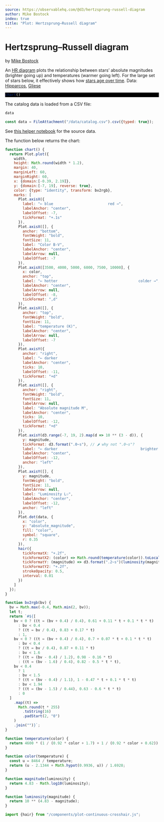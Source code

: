 ```yaml
---
source: https://observablehq.com/@d3/hertzsprung-russell-diagram
author: Mike Bostock
index: true
title: "Plot: Hertzsprung–Russell diagram"
---
```


# Hertzsprung–Russell diagram

<p class=author>by <a href="https://observablehq.com/@mbostock">Mike Bostock</a></p>

An [HR diagram](https://en.wikipedia.org/wiki/Hertzsprung–Russell_diagram) plots the relationship between stars’ absolute magnitudes (brighter going up) and temperatures (warmer going left). For the large set of stars below, it effectively shows how [stars age over time](https://en.wikipedia.org/wiki/Stellar_evolution). Data: [Hipparcos](http://cdsarc.u-strasbg.fr/viz-bin/cat/I/311), [Gliese](http://cdsarc.u-strasbg.fr/viz-bin/cat/V/70A)

<div style="background: black; color: white; --theme-background: black;">

```js
chart()
```

</div>

The catalog data is loaded from a CSV file:

```js
data
```

```js echo
const data = FileAttachment("/data/catalog.csv").csv({typed: true});
```

See [this helper notebook](https://observablehq.com/d/e697f4807166cbd9) for the source data.

The function below returns the chart: 

```js echo
function chart() {
  return Plot.plot({
    width,
    height: Math.round(width * 1.2),
    margin: 40,
    marginLeft: 60,
    marginRight: 60,
    x: {domain:[-0.39, 2.19]},
    y: {domain:[-7, 19], reverse: true},
    color: {type: "identity", transform: bv2rgb},
    marks: [
      Plot.axisX({
        label: "← blue                         red →",
        labelAnchor: "center",
        labelOffset: -7,
        tickFormat: "+.1s"
      }),
      Plot.axisX([], {
        anchor: "bottom",
        fontWeight: "bold",
        fontSize: 11,
        label: "Color B-V",
        labelAnchor: "center",
        labelArrow: null,
        labelOffset: -7
      }),
      Plot.axisX([3500, 4000, 5000, 6000, 7500, 10000], {
        x: color,
        anchor: "top",
        label: "← hotter                                     colder →",
        labelAnchor: "center",
        labelArrow: null,
        labelOffset: -8,
        tickFormat: ",d"
      }),
      Plot.axisX([], {
        anchor: "top",
        fontWeight: "bold",
        fontSize: 11,
        label: "temperature (K)",
        labelAnchor: "center",
        labelArrow: null,
        labelOffset: -7
      }),
      Plot.axisY({
        anchor: "right",
        label: "← darker                                                       brighter →",
        labelAnchor: "center",
        ticks: 10,
        labelOffset: -11,
        tickFormat: "+d"
      }),
      Plot.axisY([], {
        anchor: "right",
        fontWeight: "bold",
        fontSize: 11,
        labelArrow: null,
        label: "Absolute magnitude M",
        labelAnchor: "center",
        ticks: 10,
        labelOffset: -12,
        tickFormat: "+d"
      }),
      Plot.axisY(d3.range(-7, 19, 2).map(d => 10 ** (3 - d)), {
        y: magnitude,
        tickFormat: d3.format(".0~s"), // 🌶 why not ".0~s"?
        label: "← darker                                      brighter →",
        labelAnchor: "center",
        labelOffset: -12,
        anchor: "left"
      }),
      Plot.axisY([], {
        y: magnitude,
        fontWeight: "bold",
        fontSize: 11,
        labelArrow: null,
        label: "Luminosity L☉",
        labelAnchor: "center",
        labelOffset: -12,
        anchor: "left"
      }),
      Plot.dot(data, {
        x: "color",
        y: "absolute_magnitude",
        fill: "color",
        symbol: "square",
        r: 0.35
      }),
      hair({
        tickFormatX: "+.2f",
        tickFormatX2: (color) => Math.round(temperature(color)).toLocaleString("en"),
        tickFormatY: (magnitude) => d3.format(".2~s")(luminosity(magnitude)),
        tickFormatY2: "+.2f",
        strokeOpacity: 0.5,
        interval: 0.01
      })
    ]
  });
}
```

```js echo
function bv2rgb(bv) {
  bv = Math.max(-0.4, Math.min(2, bv));
  let t;
  return `#${[
    bv < 0 ? ((t = (bv + 0.4) / 0.4), 0.61 + 0.11 * t + 0.1 * t * t)
      : bv < 0.4
      ? ((t = bv / 0.4), 0.83 + 0.17 * t)
      : 1,
    bv < 0 ? ((t = (bv + 0.4) / 0.4), 0.7 + 0.07 * t + 0.1 * t * t)
      : bv < 0.4
      ? ((t = bv / 0.4), 0.87 + 0.11 * t)
      : bv < 1.6
      ? ((t = (bv - 0.4) / 1.2), 0.98 - 0.16 * t)
      : ((t = (bv - 1.6) / 0.4), 0.82 - 0.5 * t * t),
    bv < 0.4
      ? 1
      : bv < 1.5
      ? ((t = (bv - 0.4) / 1.1), 1 - 0.47 * t + 0.1 * t * t)
      : bv < 1.94
      ? ((t = (bv - 1.5) / 0.44), 0.63 - 0.6 * t * t)
      : 0
  ]
    .map((t) =>
      Math.round(t * 255)
        .toString(16)
        .padStart(2, "0")
    )
    .join("")}`;
}
```

```js echo
function temperature(color) {
  return 4600 * (1 / (0.92 * color + 1.7) + 1 / (0.92 * color + 0.62));
}

function color(temperature) {
  const u = 8464 / temperature;
  return (u - 2.1344 + Math.hypot(0.9936, u)) / 1.6928;
}

function magnitude(luminosity) {
  return 4.83 - Math.log10(luminosity);
}

function luminosity(magnitude) {
  return 10 ** (4.83 - magnitude);
}
```

```js echo
import {hair} from "/components/plot-continuous-crosshair.js";
```